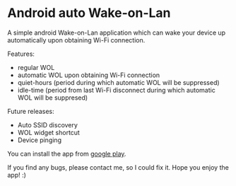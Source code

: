 Android auto Wake-on-Lan
========

A simple android Wake-on-Lan application which can wake your device up automatically upon obtaining Wi-Fi connection.

Features:
* regular WOL
* automatic WOL upon obtaining Wi-Fi connection
* quiet-hours (period during which automatic WOL will be suppressed)
* idle-time (period from last Wi-Fi disconnect during which automatic WOL will be suppresed)

Future releases:
* Auto SSID discovery
* WOL widget shortcut
* Device pinging

You can install the app from [google play](https://play.google.com/store/apps/details?id=net.cmikavac.autowol).

If you find any bugs, please contact me, so I could fix it. Hope you enjoy the app! :)